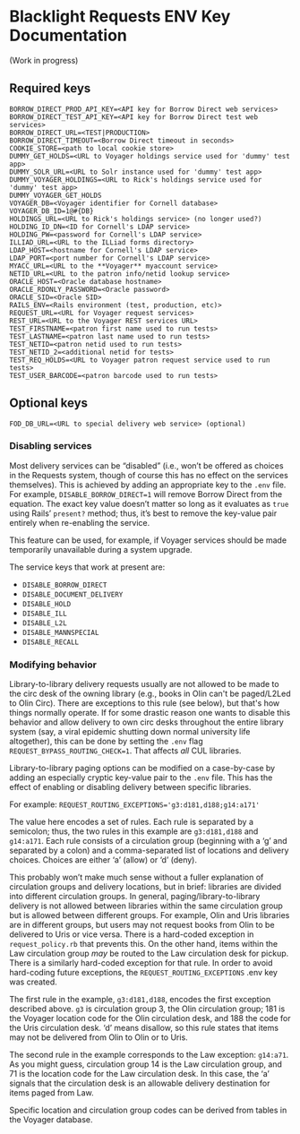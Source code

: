 # Blacklight Requests ENV Key Documentation

(Work in progress)
## Required keys
	BORROW_DIRECT_PROD_API_KEY=<API key for Borrow Direct web services>
	BORROW_DIRECT_TEST_API_KEY=<API key for Borrow Direct test web services>
	BORROW_DIRECT_URL=<TEST|PRODUCTION>
	BORROW_DIRECT_TIMEOUT=<Borrow Direct timeout in seconds>
	COOKIE_STORE=<path to local cookie store>
	DUMMY_GET_HOLDS=<URL to Voyager holdings service used for 'dummy' test app>
	DUMMY_SOLR_URL=<URL to Solr instance used for 'dummy' test app>
	DUMMY_VOYAGER_HOLDINGS=<URL to Rick's holdings service used for 'dummy' test app>
	DUMMY_VOYAGER_GET_HOLDS
	VOYAGER_DB=<Voyager identifier for Cornell database>
	VOYAGER_DB_ID=1@#{DB}
	HOLDINGS_URL=<URL to Rick's holdings service> (no longer used?)
	HOLDING_ID_DN=<ID for Cornell's LDAP service>
	HOLDING_PW=<password for Cornell's LDAP service>
	ILLIAD_URL=<URL to the ILLiad forms directory>
	LDAP_HOST=<hostname for Cornell's LDAP service>
	LDAP_PORT=<port number for Cornell's LDAP service>
	MYACC_URL=<URL to the **Voyager** myaccount service>
	NETID_URL=<URL to the patron info/netid lookup service>
	ORACLE_HOST=<Oracle database hostname>
	ORACLE_RDONLY_PASSWORD=<Oracle password>
	ORACLE_SID=<Oracle SID>
	RAILS_ENV=<Rails environment (test, production, etc)>
	REQUEST_URL=<URL for Voyager request services>
	REST_URL=<URL to the Voyager REST services URL>
	TEST_FIRSTNAME=<patron first name used to run tests>
	TEST_LASTNAME=<patron last name used to run tests>
	TEST_NETID=<patron netid used to run tests>
	TEST_NETID_2=<additional netid for tests>
	TEST_REQ_HOLDS=<URL to Voyager patron request service used to run tests>
	TEST_USER_BARCODE=<patron barcode used to run tests>

## Optional keys
`FOD_DB_URL=<URL to special delivery web service> (optional)`

### Disabling services
Most delivery services can be “disabled” (i.e., won’t be offered as choices in the Requests system, though of course this has no effect on the services themselves). This is achieved by adding an appropriate key to the `.env` file. For example, `DISABLE_BORROW_DIRECT=1` will remove Borrow Direct from the equation. The exact key value doesn’t matter so long as it evaluates as `true` using Rails’ `present?` method; thus, it’s best to remove the key-value pair entirely when re-enabling the service.

This feature can be used, for example, if Voyager services should be made temporarily unavailable during a system upgrade.

The service keys that work at present are:
* `DISABLE_BORROW_DIRECT`
* `DISABLE_DOCUMENT_DELIVERY`
* `DISABLE_HOLD`
* `DISABLE_ILL`
* `DISABLE_L2L`
* `DISABLE_MANNSPECIAL`
* `DISABLE_RECALL`

### Modifying behavior
Library-to-library delivery requests usually are not allowed to be made to the circ desk of the owning library (e.g., books in Olin can't be paged/L2Led to Olin Circ). There are exceptions to this rule (see below), but that's how things normally operate. If for some drastic reason one wants to disable this behavior and allow delivery to own circ desks throughout the entire library system (say, a viral epidemic shutting down normal university life altogether), this can be done by setting the `.env` flag `REQUEST_BYPASS_ROUTING_CHECK=1`. That affects *all* CUL libraries.

Library-to-library paging options can be modified on a case-by-case by adding an especially cryptic key-value pair to the `.env` file. This has the effect of enabling or disabling delivery between specific libraries.

For example: `REQUEST_ROUTING_EXCEPTIONS='g3:d181,d188;g14:a171'`

The value here encodes a set of rules. Each rule is separated by a semicolon; thus, the two rules in this example are `g3:d181,d188`  and `g14:a171`. Each rule consists of a circulation group (beginning with a ‘g’ and separated by a colon) and a comma-separated list of locations and delivery choices. Choices are either ‘a’ (allow) or ‘d’ (deny). 

This probably won’t make much sense without a fuller explanation of circulation groups and delivery locations, but in brief: libraries are divided into different circulation groups. In general, paging/library-to-library delivery is not allowed between libraries within the same circulation group but is allowed between different groups. For example, Olin and Uris libraries are in different groups, but users may not request books from Olin to be delivered to Uris or vice versa. There is a hard-coded exception in `request_policy.rb` that prevents this. On the other hand, items within the Law circulation group _may_ be routed to the Law circulation desk for pickup. There is a similarly hard-coded exception for that rule. In order to avoid hard-coding future exceptions, the `REQUEST_ROUTING_EXCEPTIONS` .env key was created.

The first rule in the example, `g3:d181,d188`, encodes the first exception described above. `g3` is circulation group 3, the Olin circulation group; 181 is the Voyager location code for the Olin circulation desk, and 188 the code for the Uris circulation desk. ‘d’ means disallow, so this rule states that items may not be delivered from Olin to Olin or to Uris. 

The second rule in the example corresponds to the Law exception: `g14:a71`. As you might guess, circulation group 14 is the Law circulation group, and 71 is the location code for the Law circulation desk. In this case, the ‘a’ signals that the circulation desk is an allowable delivery destination for items paged from Law.

Specific location and circulation group codes can be derived from tables in the Voyager database.